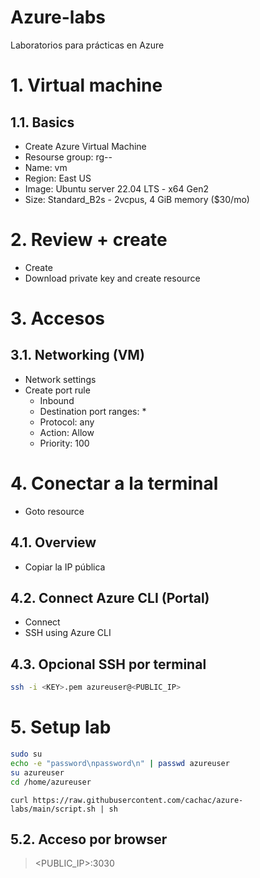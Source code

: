 # Azure-labs <!-- omit in toc -->
Laboratorios para prácticas en Azure

# 1. Virtual machine
## 1.1. Basics
- Create Azure Virtual Machine
- Resourse group: rg-<CURSO>-<ESTUDIANTE>
- Name: vm<CURSO><ESTUDIANTE>
- Region: East US
- Image: Ubuntu server 22.04 LTS - x64 Gen2
- Size: Standard_B2s - 2vcpus, 4 GiB memory ($30/mo)

# 2. Review + create
- Create
- Download private key and create resource

# 3. Accesos
## 3.1. Networking (VM)
- Network settings
- Create port rule
  - Inbound
  - Destination port ranges: *
  - Protocol: any
  - Action: Allow
  - Priority: 100

# 4. Conectar a la terminal
- Goto resource
## 4.1. Overview
- Copiar la IP pública

## 4.2. Connect Azure CLI (Portal)
- Connect
- SSH using Azure CLI

## 4.3. Opcional SSH por terminal
```sh
ssh -i <KEY>.pem azureuser@<PUBLIC_IP>
```

# 5. Setup lab
```sh
sudo su
echo -e "password\npassword\n" | passwd azureuser
su azureuser
cd /home/azureuser
```
```
curl https://raw.githubusercontent.com/cachac/azure-labs/main/script.sh | sh
```
## 5.2. Acceso por browser
> <PUBLIC_IP>:3030

